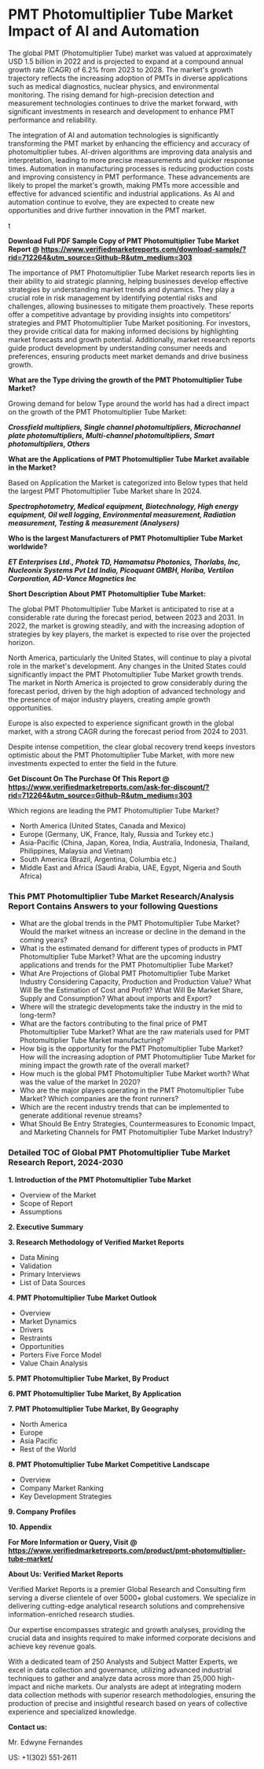 <meta name="title" content="Global PMT Photomultiplier Tube Market Impact of AI and Automation"><meta name="description" content="The global PMT (Photomultiplier Tube) market was valued at approximately USD 1.5 billion in 2022 and is projected to expand at a compound annual growth rate (CAGR) of "><meta name="title" content="PMT Photomultiplier Tube Market Size, Share, Scope, Trends, Growth, Opportunities, Analysis, Forecast"><h1>PMT Photomultiplier Tube Market Impact of AI and Automation</h1><p>The global PMT (Photomultiplier Tube) market was valued at approximately USD 1.5 billion in 2022 and is projected to expand at a compound annual growth rate (CAGR) of 6.2% from 2023 to 2028. The market's growth trajectory reflects the increasing adoption of PMTs in diverse applications such as medical diagnostics, nuclear physics, and environmental monitoring. The rising demand for high-precision detection and measurement technologies continues to drive the market forward, with significant investments in research and development to enhance PMT performance and reliability.</p><p>The integration of AI and automation technologies is significantly transforming the PMT market by enhancing the efficiency and accuracy of photomultiplier tubes. AI-driven algorithms are improving data analysis and interpretation, leading to more precise measurements and quicker response times. Automation in manufacturing processes is reducing production costs and improving consistency in PMT performance. These advancements are likely to propel the market's growth, making PMTs more accessible and effective for advanced scientific and industrial applications. As AI and automation continue to evolve, they are expected to create new opportunities and drive further innovation in the PMT market.</p>t</p><p id="" class=""><strong>Download Full PDF Sample Copy of PMT Photomultiplier Tube Market Report @ <a href="https://www.verifiedmarketreports.com/download-sample/?rid=712264&utm_source=Github-R&utm_medium=303" target="_blank">https://www.verifiedmarketreports.com/download-sample/?rid=712264&utm_source=Github-R&utm_medium=303</a></strong></p><p>The importance of&nbsp;PMT Photomultiplier Tube Market research reports lies in their ability to aid strategic planning, helping businesses develop effective strategies by understanding market trends and dynamics. They play a crucial role in risk management by identifying potential risks and challenges, allowing businesses to mitigate them proactively. These reports offer a competitive advantage by providing insights into competitors' strategies and PMT Photomultiplier Tube Market positioning. For investors, they provide critical data for making informed decisions by highlighting market forecasts and growth potential. Additionally, market research reports guide product development by understanding consumer needs and preferences, ensuring products meet market demands and drive business growth.</p><p><strong>What are the&nbsp;Type driving the growth of the PMT Photomultiplier Tube Market?</strong></p><p id="" class="">Growing demand for below Type around the world has had a direct impact on the growth of the PMT Photomultiplier Tube Market:</p><em><strong> Crossfield multipliers, Single channel photomultipliers, Microchannel plate photomultipliers, Multi-channel photomultipliers, Smart photomultipliers, Others</strong></em></p><strong>What are the&nbsp;Applications&nbsp;of PMT Photomultiplier Tube Market available in the Market?</strong></p><p id="" class="">Based on Application the Market is categorized into Below types that held the largest PMT Photomultiplier Tube Market share In 2024.</p><em><strong> Spectrophotometry, Medical equipment, Biotechnology, High energy equipment, Oil well logging, Environmental measurement, Radiation measurement, Testing & measurement (Analysers)</strong></em></p><strong>Who is the largest Manufacturers of PMT Photomultiplier Tube Market worldwide?</strong></p><p><em><strong> ET Enterprises Ltd., Photek TD, Hamamatsu Photonics, Thorlabs, Inc, Nucleonix Systems Pvt Ltd India, Picoquant GMBH, Horiba, Vertilon Corporation, AD-Vance Magnetics Inc</strong></em></p><p id="" class=""><strong>Short Description About PMT Photomultiplier Tube Market:</strong></p><p>The global PMT Photomultiplier Tube Market is anticipated to rise at a considerable rate during the forecast period, between 2023 and 2031. In 2022, the market is growing steadily, and with the increasing adoption of strategies by key players, the market is expected to rise over the projected horizon.</p><p>North America, particularly the United States, will continue to play a pivotal role in the market's development. Any changes in the United States could significantly impact the PMT Photomultiplier Tube Market growth trends. The market in North America is projected to grow considerably during the forecast period, driven by the high adoption of advanced technology and the presence of major industry players, creating ample growth opportunities.</p><p>Europe is also expected to experience significant growth in the global market, with a strong CAGR during the forecast period from 2024 to 2031.</p><p>Despite intense competition, the clear global recovery trend keeps investors optimistic about the PMT Photomultiplier Tube Market, with more new investments expected to enter the field in the future.</p><p id="" class=""><strong>Get Discount On The Purchase Of This Report @ <a href="https://www.verifiedmarketreports.com/ask-for-discount/?rid=712264&utm_source=Github-R&utm_medium=303" target="_blank">https://www.verifiedmarketreports.com/ask-for-discount/?rid=712264&utm_source=Github-R&utm_medium=303</a></strong></p>Which regions are leading the PMT Photomultiplier Tube Market?</p><ul><li>North America (United States, Canada and Mexico)</li><li>Europe (Germany, UK, France, Italy, Russia and Turkey etc.)</li><li>Asia-Pacific (China, Japan, Korea, India, Australia, Indonesia, Thailand, Philippines, Malaysia and Vietnam)</li><li>South America (Brazil, Argentina, Columbia etc.)</li><li>Middle East and Africa (Saudi Arabia, UAE, Egypt, Nigeria and South Africa)</li></ul><h3 id="" class="">This PMT Photomultiplier Tube Market Research/Analysis Report Contains Answers to your following Questions</h3><ul><li>What are the global trends in the PMT Photomultiplier Tube Market? Would the market witness an increase or decline in the demand in the coming years?</li><li>What is the estimated demand for different types of products in PMT Photomultiplier Tube Market? What are the upcoming industry applications and trends for the PMT Photomultiplier Tube Market?</li><li>What Are Projections of Global PMT Photomultiplier Tube Market Industry Considering Capacity, Production and Production Value? What Will Be the Estimation of Cost and Profit? What Will Be Market Share, Supply and Consumption? What about imports and Export?</li><li>Where will the strategic developments take the industry in the mid to long-term?</li><li>What are the factors contributing to the final price of PMT Photomultiplier Tube Market? What are the raw materials used for PMT Photomultiplier Tube Market manufacturing?</li><li>How big is the opportunity for the PMT Photomultiplier Tube Market? How will the increasing adoption of PMT Photomultiplier Tube Market for mining impact the growth rate of the overall market?</li><li>How much is the global PMT Photomultiplier Tube Market worth? What was the value of the market In 2020?</li><li>Who are the major players operating in the PMT Photomultiplier Tube Market? Which companies are the front runners?</li><li>Which are the recent industry trends that can be implemented to generate additional revenue streams?</li><li>What Should Be Entry Strategies, Countermeasures to Economic Impact, and Marketing Channels for PMT Photomultiplier Tube Market Industry?</li></ul><h3 id="" class="">Detailed TOC of Global PMT Photomultiplier Tube Market Research Report, 2024-2030</h3><p id="" class=""><strong>1. Introduction of the PMT Photomultiplier Tube Market</strong></p><ul><li>Overview of the Market</li><li>Scope of Report</li><li>Assumptions</li></ul><p id="" class=""><strong>2. Executive Summary</strong></p><p id="" class=""><strong>3. Research Methodology of Verified Market Reports</strong></p><ul><li>Data Mining</li><li>Validation</li><li>Primary Interviews</li><li>List of Data Sources</li></ul><p id="" class=""><strong>4. PMT Photomultiplier Tube Market Outlook</strong></p><ul><li>Overview</li><li>Market Dynamics</li><li>Drivers</li><li>Restraints</li><li>Opportunities</li><li>Porters Five Force Model</li><li>Value Chain Analysis</li></ul><p id="" class=""><strong>5. PMT Photomultiplier Tube Market, By Product</strong></p><p id="" class=""><strong>6. PMT Photomultiplier Tube Market, By Application</strong></p><p id="" class=""><strong>7. PMT Photomultiplier Tube Market, By Geography</strong></p><ul><li>North America</li><li>Europe</li><li>Asia Pacific</li><li>Rest of the World</li></ul><p id="" class=""><strong>8. PMT Photomultiplier Tube Market Competitive Landscape</strong></p><ul><li>Overview</li><li>Company Market Ranking</li><li>Key Development Strategies</li></ul><p id="" class=""><strong>9. Company Profiles</strong></p><p id="" class=""><strong>10. Appendix</strong></p><p id="" class=""><strong>For More Information or Query, Visit @ <a href="https://www.verifiedmarketreports.com/product/pmt-photomultiplier-tube-market/" target="_blank">https://www.verifiedmarketreports.com/product/pmt-photomultiplier-tube-market/</a></strong></p><p id="" class=""><strong>About Us: Verified Market Reports</strong></p><p id="" class="">Verified Market Reports is a premier Global Research and Consulting firm serving a diverse clientele of over 5000+ global customers. We specialize in delivering cutting-edge analytical research solutions and comprehensive information-enriched research studies.</p><p id="" class="">Our expertise encompasses strategic and growth analyses, providing the crucial data and insights required to make informed corporate decisions and achieve key revenue goals.</p><p id="" class="">With a dedicated team of 250 Analysts and Subject Matter Experts, we excel in data collection and governance, utilizing advanced industrial techniques to gather and analyze data across more than 25,000 high-impact and niche markets. Our analysts are adept at integrating modern data collection methods with superior research methodologies, ensuring the production of precise and insightful research based on years of collective experience and specialized knowledge.</p><p id="" class=""><strong>Contact us:</strong></p><p id="" class="">Mr. Edwyne Fernandes</p><p id="" class="">US: +1(302) 551-2611</p>